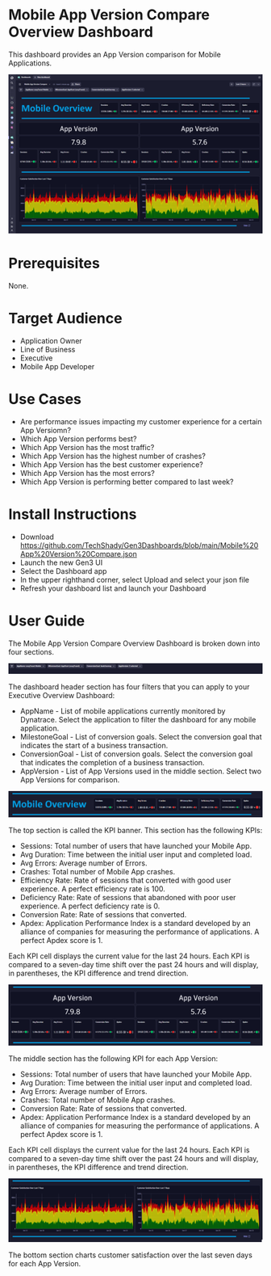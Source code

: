# Mobile App Version Compare Overview Dashboard
This dashboard provides an App Version comparison for Mobile Applications.

![Mobile App Version Compare Overview Dashboard](MobileAppVersionCompareOverview.png)

# Prerequisites

None.

# Target Audience

- Application Owner
- Line of Business
- Executive
- Mobile App Developer

# Use Cases

- Are performance issues impacting my customer experience for a certain App Versiomn?
- Which App Version performs best?
- Which App Version has the most traffic?
- Which App Version has the highest number of crashes?
- Which App Version has the best customer experience?
- Which App Version has the most errors?
- Which App Version is performing better compared to last week?

# Install Instructions

- Download https://github.com/TechShady/Gen3Dashboards/blob/main/Mobile%20App%20Version%20Compare.json
- Launch the new Gen3 UI
- Select the Dashboard app
- In the upper righthand corner, select Upload and select your json file
- Refresh your dashboard list and launch your Dashboard

# User Guide

The Mobile App Version Compare Overview Dashboard is broken down into four sections.

![Mobile App Version Compare Overview Dashboard](MobileAppVersionCompareOverview-0.png)

The dashboard header section has four filters that you can apply to your Executive Overview Dashboard:
- AppName - List of mobile applications currently monitored by Dynatrace. Select the application to filter the dashboard for any mobile application.
- MilestoneGoal - List of conversion goals. Select the conversion goal that indicates the start of a business transaction.
- ConversionGoal - List of conversion goals. Select the conversion goal that indicates the completion of a business transaction.
- AppVersion - List of App Versions used in the middle section. Select two App Versions for comparison.

![Mobile App Version Compare Overview Dashboard](MobileAppVersionCompareOverview-1.png)

The top section is called the KPI banner. This section has the following KPIs:
- Sessions: Total number of users that have launched your Mobile App.
- Avg Duration: Time between the initial user input and completed load.
- Avg Errors: Average number of Errors.
- Crashes: Total number of Mobile App crashes.
- Efficiency Rate: Rate of sessions that converted with good user experience. A perfect efficiency rate is 100.
- Deficiency Rate: Rate of sessions that abandoned with poor user experience. A perfect deficiency rate is 0.
- Conversion Rate: Rate of sessions that converted.
- Apdex: Application Performance Index is a standard developed by an alliance of companies for measuring the performance of applications. A perfect Apdex score is 1.

Each KPI cell displays the current value for the last 24 hours. Each KPI is compared to a seven-day time shift over the past 24 hours and will display, in parentheses, the KPI difference and trend direction.

![Mobile App Version Compare Overview Dashboard](MobileAppVersionCompareOverview-2.png)

The middle section has the following KPI for each App Version: 
- Sessions: Total number of users that have launched your Mobile App.
- Avg Duration: Time between the initial user input and completed load.
- Avg Errors: Average number of Errors.
- Crashes: Total number of Mobile App crashes.
- Conversion Rate: Rate of sessions that converted.
- Apdex: Application Performance Index is a standard developed by an alliance of companies for measuring the performance of applications. A perfect Apdex score is 1.

Each KPI cell displays the current value for the last 24 hours. Each KPI is compared to a seven-day time shift over the past 24 hours and will display, in parentheses, the KPI difference and trend direction.

![Mobile App Version Compare Overview Dashboard](MobileAppVersionCompareOverview-3.png)

The bottom section charts customer satisfaction over the last seven days for each App Version.

